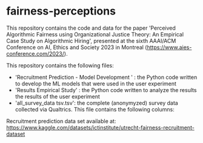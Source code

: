 # fairness-perceptions

This repository contains the code and data for the paper 'Perceived Algorithmic Fairness using Organizational Justice Theory: An Empirical Case Study on Algorithmic Hiring', presented at the sixth AAAI/ACM Conference on AI, Ethics and Society 2023 in Montreal (https://www.aies-conference.com/2023/). 

This repository contains the following files: 
- 'Recruitment Prediction - Model Development ' : the Python code written to develop the ML models that were used in the user experiment 
- 'Results Empirical Study' : the Python code written to analyze the results the results of the user experiment 
- 'all_survey_data tsv.tsv': the complete (anonymyzed) survey data collected via Qualtrics. This file contains the following columns: 

Recruitment prediction data set available at: https://www.kaggle.com/datasets/ictinstitute/utrecht-fairness-recruitment-dataset
